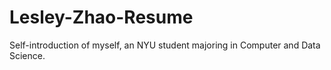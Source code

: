 # Lesley-Zhao-Resume
Self-introduction of myself, an NYU student majoring in Computer and Data Science.
